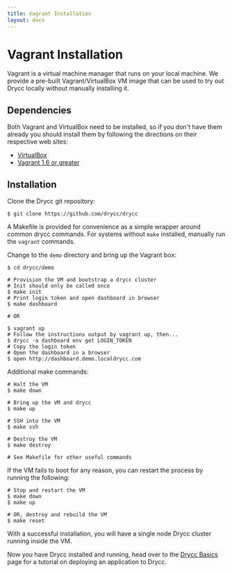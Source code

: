```yaml
---
title: Vagrant Installation
layout: docs
---
```


# Vagrant Installation

Vagrant is a virtual machine manager that runs on your local machine. We provide
a pre-built Vagrant/VirtualBox VM image that can be used to try out Drycc
locally without manually installing it.

## Dependencies

Both Vagrant and VirtualBox need to be installed, so if you don't have them already you should
install them by following the directions on their respective web sites:

* [VirtualBox](https://www.virtualbox.org/wiki/Downloads)
* [Vagrant 1.6 or greater](https://www.vagrantup.com/downloads.html)

## Installation

Clone the Drycc git repository:

```
$ git clone https://github.com/drycc/drycc
```

A Makefile is provided for convenience as a simple wrapper around common drycc
commands. For systems without `make` installed, manually run the `vagrant` commands.

Change to the `demo` directory and bring up the Vagrant box:

```
$ cd drycc/demo

# Provision the VM and bootstrap a drycc cluster
# Init should only be called once
$ make init
# Print login token and open dashboard in browser
$ make dashboard

# OR

$ vagrant up
# Follow the instructions output by vagrant up, then...
$ drycc -a dashboard env get LOGIN_TOKEN
# Copy the login token
# Open the dashboard in a browser
$ open http://dashboard.demo.localdrycc.com
```

Additional make commands:

```
# Halt the VM
$ make down

# Bring up the VM and drycc
$ make up

# SSH into the VM
$ make ssh

# Destroy the VM
$ make destroy

# See Makefile for other useful commands
```

If the VM fails to boot for any reason, you can restart the process by running the following:

```
# Stop and restart the VM
$ make down
$ make up

# OR, destroy and rebuild the VM
$ make reset
```

With a successful installation, you will have a single node Drycc cluster running inside the VM.

Now you have Drycc installed and running, head over to the [Drycc
Basics](/docs/basics) page for a tutorial on deploying an application to Drycc.
